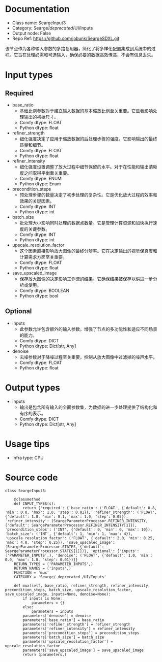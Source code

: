 # Documentation
- Class name: SeargeInput3
- Category: Searge/_deprecated_/UI/Inputs
- Output node: False
- Repo Ref: https://github.com/jobunk/SeargeSDXL.git

该节点作为各种输入参数的多路复用器，简化了将多样化配置集成到系统中的过程。它旨在处理必需和可选输入，确保必要的数据高效传递，不会有信息丢失。

# Input types
## Required
- base_ratio
    - 基础比例参数对于建立输入数据的基本缩放比例至关重要。它显著影响处理输出的初始尺寸。
    - Comfy dtype: FLOAT
    - Python dtype: float
- refiner_strength
    - 细化强度决定了应用于缩放数据的后处理步骤的强度。它影响输出的最终质量和细节。
    - Comfy dtype: FLOAT
    - Python dtype: float
- refiner_intensity
    - 细化强度设置调整了放大过程中细节保留的水平。对于在性能和输出清晰度之间取得平衡至关重要。
    - Comfy dtype: ENUM
    - Python dtype: Enum
- precondition_steps
    - 预处理步骤的数量决定了初步处理的复杂性。它是优化放大过程的效率和效果的关键因素。
    - Comfy dtype: INT
    - Python dtype: int
- batch_size
    - 批处理大小影响同时处理的数据点数量。它是管理计算资源和加快执行速度的关键参数。
    - Comfy dtype: INT
    - Python dtype: int
- upscale_resolution_factor
    - 这个因素直接影响放大图像的最终分辨率。它在决定输出的视觉保真度和计算需求方面至关重要。
    - Comfy dtype: FLOAT
    - Python dtype: float
- save_upscaled_image
    - 保存放大图像的决定影响工作流的结果。它确保结果被保存以供进一步分析或使用。
    - Comfy dtype: BOOLEAN
    - Python dtype: bool
## Optional
- inputs
    - 此参数允许包含额外的输入参数，增强了节点的多功能性和适应不同场景的能力。
    - Comfy dtype: DICT
    - Python dtype: Dict[str, Any]
- denoise
    - 去噪参数对于降噪过程至关重要，控制从放大图像中过滤掉的噪声水平。
    - Comfy dtype: FLOAT
    - Python dtype: float

# Output types
- inputs
    - 输出是包含所有输入的全面参数集，为数据的进一步处理提供了结构化和有序的表示。
    - Comfy dtype: DICT
    - Python dtype: Dict[str, Any]

# Usage tips
- Infra type: CPU

# Source code
```
class SeargeInput3:

    @classmethod
    def INPUT_TYPES(s):
        return {'required': {'base_ratio': ('FLOAT', {'default': 0.8, 'min': 0.0, 'max': 1.0, 'step': 0.01}), 'refiner_strength': ('FLOAT', {'default': 1.0, 'min': 0.1, 'max': 1.0, 'step': 0.05}), 'refiner_intensity': (SeargeParameterProcessor.REFINER_INTENSITY, {'default': SeargeParameterProcessor.REFINER_INTENSITY[1]}), 'precondition_steps': ('INT', {'default': 0, 'min': 0, 'max': 10}), 'batch_size': ('INT', {'default': 1, 'min': 1, 'max': 4}), 'upscale_resolution_factor': ('FLOAT', {'default': 2.0, 'min': 0.25, 'max': 4.0, 'step': 0.25}), 'save_upscaled_image': (SeargeParameterProcessor.STATES, {'default': SeargeParameterProcessor.STATES[1]})}, 'optional': {'inputs': ('PARAMETER_INPUTS',), 'denoise': ('FLOAT', {'default': 1.0, 'min': 0.0, 'max': 1.0, 'step': 0.01})}}
    RETURN_TYPES = ('PARAMETER_INPUTS',)
    RETURN_NAMES = ('inputs',)
    FUNCTION = 'mux'
    CATEGORY = 'Searge/_deprecated_/UI/Inputs'

    def mux(self, base_ratio, refiner_strength, refiner_intensity, precondition_steps, batch_size, upscale_resolution_factor, save_upscaled_image, inputs=None, denoise=None):
        if inputs is None:
            parameters = {}
        else:
            parameters = inputs
        parameters['denoise'] = denoise
        parameters['base_ratio'] = base_ratio
        parameters['refiner_strength'] = refiner_strength
        parameters['refiner_intensity'] = refiner_intensity
        parameters['precondition_steps'] = precondition_steps
        parameters['batch_size'] = batch_size
        parameters['upscale_resolution_factor'] = upscale_resolution_factor
        parameters['save_upscaled_image'] = save_upscaled_image
        return (parameters,)
```
